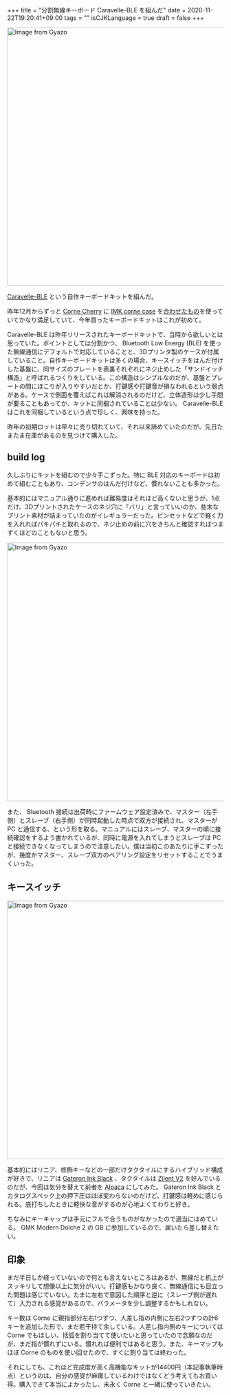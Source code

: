 +++
title = "分割無線キーボード Caravelle-BLE を組んだ"
date = 2020-11-22T19:20:41+09:00
tags = ""
isCJKLanguage = true
draft = false
+++

<a href="https://gyazo.com/401377e6fb90c742683d75ff9a01efdf"><img src="https://i.gyazo.com/401377e6fb90c742683d75ff9a01efdf.jpg" alt="Image from Gyazo" width="600"/></a>

[Caravelle-BLE](https://booth.pm/ja/items/1644450) という自作キーボードキットを組んだ。

昨年12月からずっと [Corne Cherry](https://yushakobo.jp/shop/corne-cherry/) に [IMK corne case](https://imkulio.com/) を[合わせたもの](https://www.instagram.com/p/B6EziQcgbcw/?utm_source=ig_web_copy_link)を使っていてかなり満足していて、今年買ったキーボードキットはこれが初めて。

Caravelle-BLE は昨年リリースされたキーボードキットで、当時から欲しいとは思っていた。ポイントとしては分割かつ、 Bluetooth Low Energy (BLE) を使った無線通信にデフォルトで対応していることと、3Dプリンタ製のケースが付属していること。自作キーボードキットは多くの場合、キースイッチをはんだ付けした基盤に、同サイズのプレートを表裏それぞれにネジ止めした「サンドイッチ構造」と呼ばれるつくりをしている。この構造はシンプルなのだが、基盤とプレートの間にほこりが入りやすいだとか、打鍵感や打鍵音が損なわれるという弱点がある。ケースで側面を覆えばこれは解消されるのだけど、立体造形は少し手間が要ることもあってか、キットに同梱されていることは少ない。 Caravelle-BLE はこれを同梱しているという点で珍しく、興味を持った。

昨年の初期ロットは早々に売り切れていて、それ以来諦めていたのだが、先日たまたま在庫があるのを見つけて購入した。

## build log

久しぶりにキットを組むので少々手こずった。特に BLE 対応のキーボードは初めて組むこともあり、コンデンサのはんだ付けなど、慣れないことも多かった。

基本的にはマニュアル通りに進めれば難易度はそれほど高くないと思うが、1点だけ、3Dプリントされたケースのネジ穴に「バリ」と言っていいのか、些末なプリント素材が詰まっていたのがイレギュラーだった。ピンセットなどで軽く力を入れればパキパキと取れるので、ネジ止めの前に穴をきちんと確認すればつまずくほどのこともないと思う。

<a href="https://gyazo.com/a9db94b1bced2a8266bacbef40b33a02"><img src="https://i.gyazo.com/a9db94b1bced2a8266bacbef40b33a02.jpg" alt="Image from Gyazo" width="600"/></a>

また、 Bluetooth 接続は出荷時にファームウェア設定済みで、マスター（左手側）とスレーブ（右手側）が同時起動した時点で双方が接続され、マスターが PC と通信する、という形を取る。マニュアルにはスレーブ、マスターの順に接続確認をするよう書かれているが、同時に電源を入れてしまうとスレーブは PC と接続できなくなってしまうので注意したい。僕は当初このあたりに手こずったが、幾度かマスター、スレーブ双方のペアリング設定をリセットすることでうまくいった。

## キースイッチ

<a href="https://gyazo.com/badbbc1c4d1fa1b0a2c081378c98c9cc"><img src="https://i.gyazo.com/badbbc1c4d1fa1b0a2c081378c98c9cc.jpg" alt="Image from Gyazo" width="600"/></a>

基本的にはリニア、修飾キーなどの一部だけタクタイルにするハイブリッド構成が好きで、リニアは [Gateron Ink Black](https://yushakobo.jp/shop/gateron-ink-switches/) 、タクタイルは [Zilent V2](https://yushakobo.jp/shop/a02zi/) を好んでいるのだが、今回は気分を替えて前者を [Alpaca](https://yushakobo.jp/shop/alpaca-switch-10/) にしてみた。 Gateron Ink Black とカタログスペック上の押下圧はほぼ変わらないのだけど、打鍵感は軽めに感じられる。底打ちしたときに軽快な音がするのが心地よくてわりと好き。

ちなみにキーキャップは手元にフルで合うものがなかったので適当にはめている。 GMK Modern Dolche 2 の GB に参加しているので、届いたら差し替えたい。

## 印象

まだ半日しか経っていないので何とも言えないところはあるが、無線だと机上がスッキリして想像以上に気分がいい。打鍵感もかなり良く、無線通信にも目立った問題は感じていない。たまに左右で意図した順序と逆に（スレーブ側が遅れて）入力される感覚があるので、パラメータを少し調整するかもしれない。

キー数は Corne に親指部分左右1つずつ、人差し指の内側に左右2つずつの計6キーを追加した形で、まだ若干持て余している。人差し指内側のキーについては Corne でもほしい、括弧を割り当てて使いたいと思っていたので念願なのだが、まだ指が慣れずにいる。慣れれば便利ではあると思う。また、キーマップもほぼ Corne のものを使い回せたので、すぐに割り当ては終わった。

それにしても、これほど完成度が高く高機能なキットが14400円（本記事執筆時点）というのは、自分の感覚が麻痺しているわけではなくどう考えてもお買い得。購入できて本当によかったし、末永く Corne と一緒に使っていきたい。

